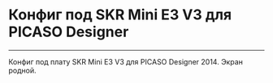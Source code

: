 # Конфиг под SKR Mini E3 V3 для PICASO Designer
---


Конфиг под плату SKR Mini E3 V3 для PICASO Designer 2014. Экран родной.